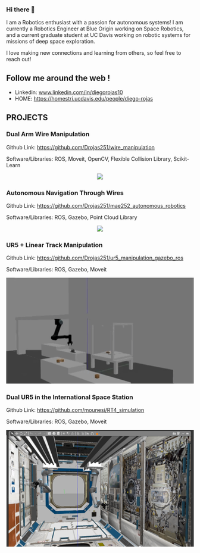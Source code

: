 ### Hi there 👋

<!--
**Drojas251/Drojas251** is a ✨ _special_ ✨ repository because its `README.md` (this file) appears on your GitHub profile.

Here are some ideas to get you started:

- 🔭 I’m currently working on ...
- 🌱 I’m currently learning ...
- 👯 I’m looking to collaborate on ...
- 🤔 I’m looking for help with ...
- 💬 Ask me about ...
- 📫 How to reach me: ...
- 😄 Pronouns: ...
- ⚡ Fun fact: ...
-->

I am a Robotics enthusiast with a passion for autonomous systems! I am currently a Robotics Engineer at Blue Origin working on Space Robotics, and a current graduate student at UC Davis working on robotic systems for missions of deep space exploration. 

I love making new connections and learning from others, so feel free to reach out! 

## Follow me around the web ! 

- Linkedin:  www.linkedin.com/in/diegorojas10
- HOME: https://homestri.ucdavis.edu/people/diego-rojas

<!--
## Projects 
<p align="center">
<img src="https://github.com/Drojas251/Agriculture-Mobile-Robot-Simulation-/blob/master/media/ag_robot.gif" width="400">

-->
## PROJECTS

### Dual Arm Wire Manipulation
Github Link: https://github.com/Drojas251/wire_manipulation

Software/Libraries: ROS, Moveit, OpenCV, Flexible Collision Library, Scikit-Learn

<p align="center">
<img src="https://github.com/Drojas251/Drojas251/blob/master/media/wire_manip.gif" width="300">

### Autonomous Navigation Through Wires
Github Link: https://github.com/Drojas251/mae252_autonomous_robotics
  
Software/Libraries: ROS, Gazebo, Point Cloud Library
  
<p align="center">
<img src="https://github.com/Drojas251/Drojas251/blob/master/media/autonomous_navigation.gif" width="600">
  
### UR5 + Linear Track Manipulation 
Github Link: https://github.com/Drojas251/ur5_manipulation_gazebo_ros
  
Software/Libraries: ROS, Gazebo, Moveit
 <p align="center">
 <img src="https://github.com/Drojas251/Drojas251/blob/master/media/ur5_gantry.gif" width="600">
   
### Dual UR5 in the International Space Station
 Github Link: https://github.com/mounesi/RT4_simulation
   
 Software/Libraries: ROS, Gazebo, Moveit
 
  <p align="center">
 <img src="https://github.com/Drojas251/Drojas251/blob/master/media/dual_ur5_in_ISS.png" width="600">
   
